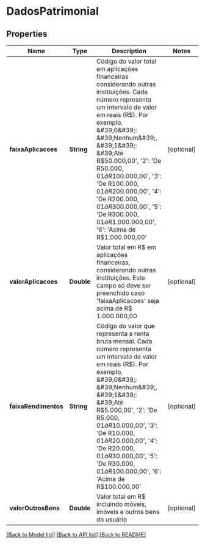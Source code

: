 # DadosPatrimonial

## Properties
Name | Type | Description | Notes
------------ | ------------- | ------------- | -------------
**faixaAplicacoes** | **String** | Código do valor total em aplicações financeiras considerando outras instituições. Cada número representa um intervalo de valor em reais (R$). Por exemplo, &#39;0&#39;: &#39;Nenhum&#39;, &#39;1&#39;: &#39;Até R$50.000,00&#39;, &#39;2&#39;: &#39;De R$50.000,01 à R$100.000,00&#39;, &#39;3&#39;: &#39;De R$100.000,01 à R$200.000,00&#39;, &#39;4&#39;: &#39;De R$200.000,01 à R$300.000,00&#39;, &#39;5&#39;: &#39;De R$300.000,01 à R$1.000.000,00&#39;, &#39;6&#39;: &#39;Acima de R$1.000.000,00&#39; | [optional] 
**valorAplicacoes** | **Double** | Valor total em R$ em aplicações financeiras, considerando outras instituições. Este campo só deve ser preenchido caso &#39;faixaAplicacoes&#39; seja acima de R$ 1.000.000,00 | [optional] 
**faixaRendimentos** | **String** | Código do valor que representa a renta bruta mensal. Cada número representa um intervalo de valor em reais (R$). Por exemplo, &#39;0&#39;: &#39;Nenhum&#39;, &#39;1&#39;: &#39;Até R$5.000,00&#39;, &#39;2&#39;: &#39;De R$5.000,01 à R$10.000,00&#39;, &#39;3&#39;: &#39;De R$10.000,01 à R$20.000,00&#39;, &#39;4&#39;: &#39;De R$20.000,01 à R$30.000,00&#39;, &#39;5&#39;: &#39;De R$30.000,01 à R$100.000,00&#39;, &#39;6&#39;: &#39;Acima de R$100.000,00&#39; | [optional] 
**valorOutrosBens** | **Double** | Valor total em R$ incluindo móveis, imóveis e outros bens do usuário | [optional] 

[[Back to Model list]](../README.md#documentation-for-models) [[Back to API list]](../README.md#documentation-for-api-endpoints) [[Back to README]](../README.md)


